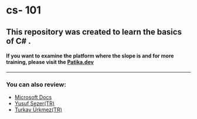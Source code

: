 # cs- 101 

## This repository was created to learn the basics of C# . 

#### If you want to examine the platform where the slope is and for more training, please visit the [Patika.dev](https://www.patika.dev/)

---
### You can also review: 

- [Microsoft Docs](https://docs.microsoft.com/tr-tr/dotnet/csharp/)
- [Yusuf Sezer(TR)](https://www.yusufsezer.com.tr/net-dersleri/)
- [Turkay Ürkmez(TR)](https://www.turkayurkmez.com/)

